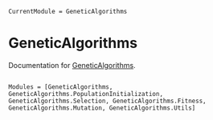 ```@meta
CurrentModule = GeneticAlgorithms
```

# GeneticAlgorithms

Documentation for [GeneticAlgorithms](https://github.com/Daniel1402/GeneticAlgorithms.jl).

```@index

```

```@autodocs
Modules = [GeneticAlgorithms, GeneticAlgorithms.PopulationInitialization, GeneticAlgorithms.Selection, GeneticAlgorithms.Fitness, GeneticAlgorithms.Mutation, GeneticAlgorithms.Utils]
```

